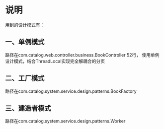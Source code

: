 # 说明
用到的设计模式有：
## 一、单例模式
路径在com.catalog.web.controller.business.BookController
52行， 使用单例设计模式，结合ThreadLocal实现完全解耦合的分页
## 二、工厂模式
路径在com.catalog.system.service.design.patterns.BookFactory
## 三、建造者模式
路径在com.catalog.system.service.design.patterns.Worker